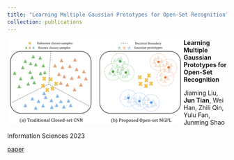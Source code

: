 ```yaml
---
title: "Learning Multiple Gaussian Prototypes for Open-Set Recognition"
collection: publications
---
```


<img align="left" src="/images/paper/2023-1-openset.png"/>

**Learning Multiple Gaussian Prototypes for Open-Set Recognition**

Jiaming Liu, **Jun Tian**, Wei Han, Zhili Qin, Yulu Fan, Junming Shao

Information Sciences 2023

[paper](https://www.sciencedirect.com/science/article/pii/S0020025523000622)